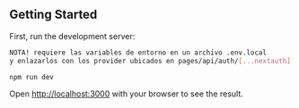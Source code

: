 
## Getting Started

First, run the development server:

```bash
NOTA! requiere las variables de entorno en un archivo .env.local 
y enlazarlos con los provider ubicados en pages/api/auth/[...nextauth].js

npm run dev

```

Open [http://localhost:3000](http://localhost:3000) with your browser to see the result.



